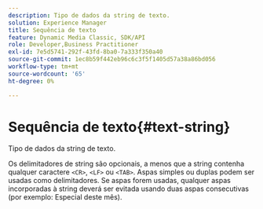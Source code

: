 ```yaml
---
description: Tipo de dados da string de texto.
solution: Experience Manager
title: Sequência de texto
feature: Dynamic Media Classic, SDK/API
role: Developer,Business Practitioner
exl-id: 7e5d5741-292f-43fd-8ba0-7a333f350a40
source-git-commit: 1ec8b59f442eb96c6c3f5f1405d57a38a86bd056
workflow-type: tm+mt
source-wordcount: '65'
ht-degree: 0%

---
```


# Sequência de texto{#text-string}

Tipo de dados da string de texto.

Os delimitadores de string são opcionais, a menos que a string contenha qualquer caractere `<CR>`, `<LF>` ou `<TAB>`. Aspas simples ou duplas podem ser usadas como delimitadores. Se aspas forem usadas, qualquer aspas incorporadas à string deverá ser evitada usando duas aspas consecutivas (por exemplo: Especial deste mês).
